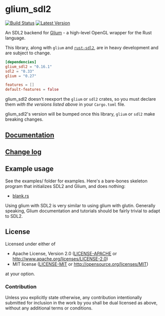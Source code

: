 # glium_sdl2

[![Build Status](https://travis-ci.org/nukep/glium-sdl2.svg)](https://travis-ci.org/nukep/glium-sdl2)
[![Latest Version](https://img.shields.io/crates/v/glium_sdl2.svg)](https://crates.io/crates/glium_sdl2)

An SDL2 backend for [Glium](https://github.com/tomaka/glium) - a high-level
OpenGL wrapper for the Rust language.

This library, along with `glium` and [`rust-sdl2`](https://github.com/Rust-SDL2/rust-sdl2),
are in heavy development and are subject to change.

```toml
[dependencies]
glium_sdl2 = "0.16.1"
sdl2 = "0.33"
glium = "0.27"

features = []
default-features = false
```

glium_sdl2 doesn't reexport the `glium` or `sdl2` crates, so you must declare
them _with the versions listed above_ in your `Cargo.toml` file.

glium_sdl2's version will be bumped once this library, `glium` or `sdl2`
make breaking changes.

## [Documentation](https://docs.rs/glium_sdl2)

## [Change log](CHANGELOG.md)

## Example usage

See the examples/ folder for examples. Here's a bare-bones skeleton program that initializes SDL2 and Glium, and does nothing:
* [blank.rs](examples/blank.rs)

Using glium with SDL2 is very similar to using glium with glutin.
Generally speaking, Glium documentation and tutorials should be fairly trivial
to adapt to SDL2.

## License

Licensed under either of
 * Apache License, Version 2.0 ([LICENSE-APACHE](LICENSE-APACHE) or http://www.apache.org/licenses/LICENSE-2.0)
 * MIT license ([LICENSE-MIT](LICENSE-MIT) or http://opensource.org/licenses/MIT)

at your option.

### Contribution

Unless you explicitly state otherwise, any contribution intentionally submitted
for inclusion in the work by you shall be dual licensed as above, without any
additional terms or conditions.
